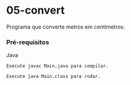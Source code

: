 # 05-convert
Programa que converte metros em centímetros.

### Pré-requisitos
Java 

```
Execute javac Main.java para compilar.
```

```
Execute java Main.class para rodar.
```
